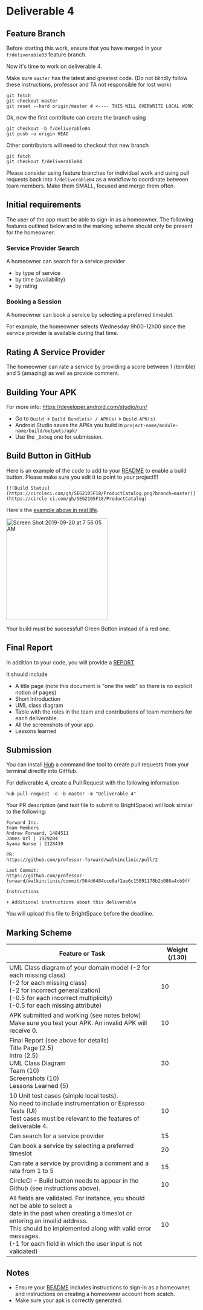 
# Deliverable 4

## Feature Branch

Before starting this work, ensure that you have merged in your `f/deliverable03`
feature branch.

Now it's time to work on deliverable 4.

Make sure `master` has the latest and greatest code.
(Do not blindly follow these instructions, professor and TA not responsible for lost work)

```
git fetch
git checkout master
git reset --hard origin/master # <---- THIS WILL OVERWRITE LOCAL WORK
```

Ok, now the first contribute can create the branch using

```
git checkout -b f/deliverable04
git push -u origin HEAD
```

Other contributors will need to checkout that new branch

```
git fetch
git checkout f/deliverable04
```

Please consider using feature branches for individual work and using
pull requests back into `f/deliverable04` as a workflow to coordinate
between team members.  Make them SMALL, focused and merge them often.

## Initial requirements

The user of the app must be able to sign-in as a homeowner.
The following features outlined below and in the marking scheme should only be present for the homeowner.

### Service Provider Search

A homeowner can search for a service provider

* by type of service
* by time (availability)
* by rating

### Booking a Session

A homeowner can book a service by selecting a preferred timeslot.

For example, the homeowner selects Wednesday 9h00-12h00 since the service provider
is available during that time.

## Rating A Service Provider

The homeowner can rate a service by providing a score
between 1 (terrible) and 5 (amazing) as well as provide comment.

## Building Your APK

For more info: https://developer.android.com/studio/run/

* Go to `Build` -> `Build Bundle(s) / APK(s)` > `Build APK(s)`
* Android Studio saves the APKs you build in `project-name/module-name/build/outputs/apk/`
* Use the `_Debug` one for submission.

## Build Button in GitHub

Here is an example of the code to add to your [README](/README.md)
to enable a build button.  Please make sure you edit it
to point to _your_ project!!!

```
[![Build Status](https://circleci.com/gh/SEG2105F18/ProductCatalog.png?branch=master)](https://circle ci.com/gh/SEG2105F18/ProductCatalog)
```

Here's the [example above in real life](https://github.com/SEG2105F18/ProductCatalog).

<img width="268" alt="Screen Shot 2019-09-20 at 7 56 05 AM" src="https://user-images.githubusercontent.com/48086/65325302-73fe8b00-db7c-11e9-9a59-bcfce4b901c9.png">

Your build must be successful! Green Button instead of a red one.


## Final Report

In addition to your code, you will provide a [REPORT](/REPORT.md)

It should include

* A title page (note this document is "one the web" so there is no explicit notion of pages)
* Short Introduction
* UML class diagram
* Table with the roles in the team and contributions of team members for each deliverable.
* All the screenshots of your app.
* Lessons learned


## Submission

You can install [Hub](https://github.com/github/hub)
a command line tool to create pull requests
from your terminal directly into GitHub.

For deliverable 4, create a Pull Request with
the following information

```
hub pull-request -o -b master -m "Deliverable 4"
```

Your PR description (and text file to submit to BrightSpace)
will look similar to the following:

```
Forward Inc.
Team Members
Andrew Forward, 1484511 
James Url | 1929204 
Ayana Nurse | 2128439

PR:
https://github.com/professor-forward/walkinclinic/pull/2

Last Commit:
https://github.com/professor-forward/walkinclinic/commit/564d6484cce8af2ae6c15891178b2b086a4cb9ff

Instructions

+ Additional instructions about this deliverable
```

You will upload this file to BrightSpace before the deadline.

## Marking Scheme

| Feature or Task | Weight (/130) |
| --- | --- |
| UML Class diagram of your domain model (-2 for each missing class)<br>(-2 for each missing class)<br>(-2 for incorrect generalization)<br>(-0.5 for each incorrect multiplicity)<br>(-0.5 for each missing attribute) | 10 |
| APK submitted and working (see notes below)<br>Make sure you test your APK. An invalid APK will receive 0. | 10 |
| Final Report (see above for details)<br>Title Page (2.5)<br>Intro (2.5)<br>UML Class Diagram<br>Team (10)<br>Screenshots (10)<br>Lessons Learned (5) | 30 |
| 10 Unit test cases (simple local tests).<br>No need to include instrumentation or Espresso Tests (UI)<br>Test cases must be relevant to the features of deliverable 4. | 10 |
| Can search for a service provider | 15 |
| Can book a service by selecting a preferred timeslot | 20 |
| Can rate a service by providing a comment and a rate from 1 to 5 | 15 |
| CircleCI - Build button needs to appear in the Github (see instructions above). | 10 |
| All fields are validated. For instance, you should not be able to select a<br>date in the past when creating a timeslot or entering an invalid address.<br>This should be implemented along with valid error messages.<br>(-1 for each field in which the user input is not validated) | 10 |


## Notes

* Ensure your [README](/README.md) includes instructions to sign-in as a homeowner, and instructions on creating a homeowner account from scatch.
* Make sure your apk is correctly generated.
